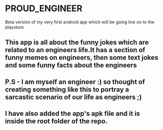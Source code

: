 # PROUD_ENGINEER
Beta version of my very first android app which will be going live on to the playstore

## This app is all about the funny jokes which are related to an engineers life.It has a section of funny memes on engineers, then some text jokes and some funny facts about the engineers

## P.S - I am myself an engineer :) so thought of creating something like this to portray a sarcastic scenario of our life as engineers ;)

## I have also added the app's apk file and it is inside the root folder of the repo.
